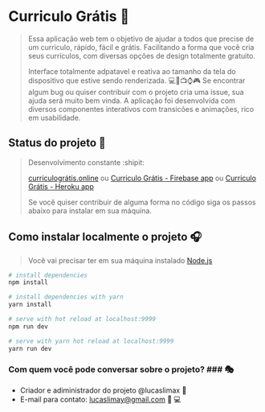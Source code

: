 # Curriculo Grátis :page_facing_up:

> Essa aplicação web tem o objetivo de ajudar a todos que precise de um curriculo, rápido, fácil e grátis.
> Facilitando a forma que você cria seus currículos, com diversas opções de design totalmente gratuito.
>
> Interface totalmente adpatavel e reativa ao tamanho da tela do dispositivo que estive sendo renderizada. :computer::iphone::tv::watch::video_game:
> Se encontrar algum bug ou quiser contribuir com o projeto cria uma issue, sua ajuda será muito bem vinda.
> A aplicação foi desenvolvida com diversos componentes interativos com transicões e animações, rico em usabilidade.

## Status do projeto :construction:
> Desenvolvimento constante :shipit:
>
> [curriculográtis.online](https://curriculogratis.online)
> ou
> [Curriculo Grátis - Firebase app](https://curriculo-gratis.firebaseapp.com)
> ou
> [Curriculo Grátis -  Heroku app](https://curriculo-gratis.herokuapp.com)
>
> Se você quiser contribuir de alguma forma no código siga os passos abaixo para instalar em sua máquina.

## Como instalar localmente o projeto :headphones:
> Você vai precisar ter em sua máquina instalado [Node.js](https://nodejs.org)

``` bash
# install dependencies
npm install

# install dependencies with yarn
yarn install

# serve with hot reload at localhost:9999
npm run dev

# serve with yarn hot reload at localhost:9999
yarn run dev
```

### Com quem você pode conversar sobre o projeto? ### :performing_arts:

* Criador e adiministrador do projeto @lucaslimax :ghost:
* E-mail para contato: lucaslimay@gmail.com :email: :computer:
